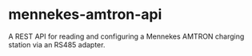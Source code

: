 # mennekes-amtron-api
A REST API for reading and configuring a Mennekes AMTRON charging station via an RS485 adapter.
